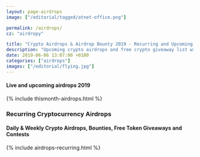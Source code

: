 ```yaml
---
layout: page-airdrops
image: ["/editorial/tagged/atnet-office.png"]

permalink: /airdrops/
cz: "airdropy"

title: "Crypto Airdrops & Airdrop Bounty 2019 - Recurring and Upcoming Airdrops"
description: "Upcoming crypto airdrops and free crypto giveaway list with weekly airdrop alerts by mail (Thu 7AM EST)."
date: 2019-06-06 13:07:00 +0100
categories: ["airdrops"]
images: ["/editorial/flying.jpg"]
---
```


<h4 id="upcoming">Live and upcoming airdrops 2019</h4>

{% include thismonth-airdrops.html %}

<div class="clearfix"></div>

<h3 class="posh">Recurring Cryptocurrency Airdrops</h3>

<h4 id="recurring">Daily & Weekly Crypto Airdrops, Bounties, Free Token Giveaways and Contests</h4>

{% include airdrops-recurring.html %}

<div class="clearfix"></div>
